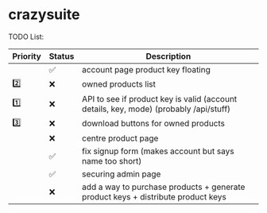 # crazysuite

TODO List:

|   Priority    |  Status | Description |
| ----------- | ----------- | ----------- |
| | :white_check_mark: | account page product key floating |
| :two:     | :x: | owned products list |
| :one:   | :x:  | API to see if product key is valid (account details, key, mode) (probably /api/stuff)|
| :three: | :x: | download buttons for owned products|
| | :x: | centre product page |
| | :white_check_mark: | fix signup form (makes account but says name too short) |
| | :white_check_mark: |  securing admin page |
| | :x: | add a way to purchase products + generate product keys + distribute product keys |
